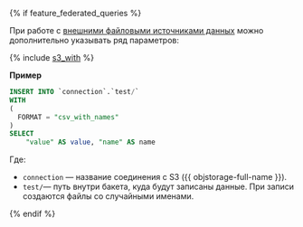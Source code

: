 {% if feature_federated_queries %}

При работе с [внешними файловыми источниками данных](../../../../concepts/datamodel/external_data_source.md) можно дополнительно указывать ряд параметров:

{% include [s3_with](select/s3_with.md) %}

**Пример**
```sql
INSERT INTO `connection`.`test/`
WITH
(
  FORMAT = "csv_with_names"
)
SELECT
    "value" AS value, "name" AS name
```

Где:

* `connection` — название соединения с S3 ({{ objstorage-full-name }}).
* `test/`— путь внутри бакета, куда будут записаны данные. При записи создаются файлы со случайными именами.

{% endif %}
